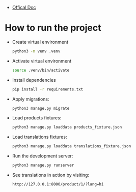 - [Offical Doc](https://django-parler.readthedocs.io/en/stable/)

# How to run the project

- Create virtual environment

    ```sh
    python3 -m venv .venv
    ```

- Activate virtual environment

    ```sh
    source .venv/bin/activate
    ```

- Install dependencies

    ```sh
    pip install -r requirements.txt
    ```

- Apply migrations:

    ```sh
    python3 manage.py migrate
    ```

- Load products fixtures:

    ```sh
    python3 manage.py loaddata products_fixture.json
    ```

- Load translations fixtures:

    ```sh
    python3 manage.py loaddata translations_fixture.json
    ```

- Run the development server:

    ```sh
    python3 manage.py runserver
    ```

- See translations in action by visiting:

    ```sh
    http://127.0.0.1:8000/product/1/?lang=hi
    ```